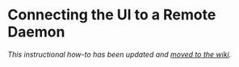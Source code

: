 # Connecting the UI to a Remote Daemon

_This instructional how-to has been updated and [moved to the wiki](https://github.com/Chinilla/chinilla-blockchain/wiki/Connecting-the-UI-to-a-remote-daemon)._
